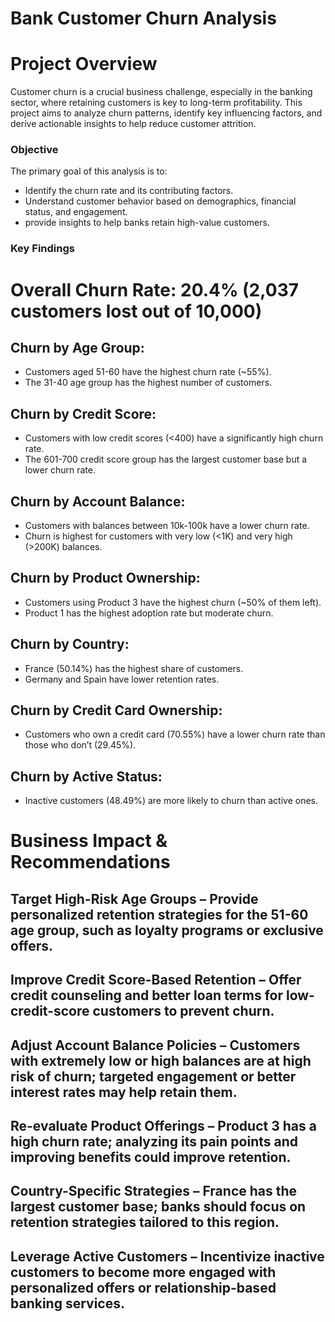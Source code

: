 # Bank Customer Churn Analysis

# Project Overview
Customer churn is a crucial business challenge, especially in the banking sector, where retaining customers is key to long-term profitability. This project aims to analyze churn patterns, identify key influencing factors, and derive actionable insights to help reduce customer attrition.

### Objective
The primary goal of this analysis is to:
- Identify the churn rate and its contributing factors.
- Understand customer behavior based on demographics, financial status, and engagement.
- provide insights to help banks retain high-value customers.

### Key Findings
# Overall Churn Rate: 20.4% (2,037 customers lost out of 10,000)
## Churn by Age Group:

- Customers aged 51-60 have the highest churn rate (~55%).
- The 31-40 age group has the highest number of customers.
  
## Churn by Credit Score:

- Customers with low credit scores (<400) have a significantly high churn rate.
- The 601-700 credit score group has the largest customer base but a lower churn rate.
  
## Churn by Account Balance:

- Customers with balances between 10k-100k have a lower churn rate.
- Churn is highest for customers with very low (<1K) and very high (>200K) balances.
  
## Churn by Product Ownership:

- Customers using Product 3 have the highest churn (~50% of them left).
- Product 1 has the highest adoption rate but moderate churn.
  
## Churn by Country:

- France (50.14%) has the highest share of customers.
- Germany and Spain have lower retention rates.
  
## Churn by Credit Card Ownership:

- Customers who own a credit card (70.55%) have a lower churn rate than those who don’t (29.45%).
  
## Churn by Active Status:

- Inactive customers (48.49%) are more likely to churn than active ones.

# Business Impact & Recommendations

## Target High-Risk Age Groups – Provide personalized retention strategies for the 51-60 age group, such as loyalty programs or exclusive offers.

## Improve Credit Score-Based Retention – Offer credit counseling and better loan terms for low-credit-score customers to prevent churn.

## Adjust Account Balance Policies – Customers with extremely low or high balances are at high risk of churn; targeted engagement or better interest rates may help retain them.

## Re-evaluate Product Offerings – Product 3 has a high churn rate; analyzing its pain points and improving benefits could improve retention.

## Country-Specific Strategies – France has the largest customer base; banks should focus on retention strategies tailored to this region.

## Leverage Active Customers – Incentivize inactive customers to become more engaged with personalized offers or relationship-based banking services.
